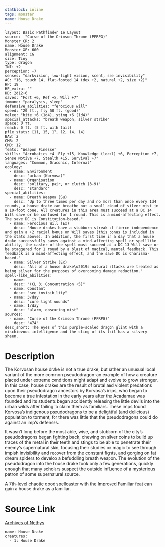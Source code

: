```yaml
---
statblock: inline
tags: monster
name: House Drake
---
```

```statblock
layout: Basic Pathfinder 1e Layout
source:  "Curse of the Crimson Throne (PFRPG)"
Monster_CR: 2
name: House Drake
Monster_XP: 600
alignment: CG
size: Tiny
type: dragon
INI: +2
perception: +7
senses: "darkvision, low-light vision, scent, see invisibility"
AC: "16, touch 14, flat-footed 14 (dex +2, natural +2, size +2)"
HP: 19
HP_extra: ""
HD: 2d12+6
saves: "Fort +6, Ref +5, Will +7"
immune: "paralysis, sleep"
defensive_abilities: "ferocious will"
speed: "20 ft., fly 50 ft. (good)"
melee: "bite +6 (1d4), sting +6 (1d4)"
special_attacks: "breath weapon, silver strike"
space: 0 ft.
reach: 0 ft. (5 ft. with tail)
pf1e_stats: [11, 15, 17, 12, 14, 14]
BAB: 2
CMB: 2
CMD: 12
feats: "Weapon Finesse"
skills: "Acrobatics +4, Fly +15, Knowledge (local) +6, Perception +7, Sense Motive +7, Stealth +15, Survival +7"
languages: "Common, Draconic, Infernal"
ecology:
  - name: Environment
    desc: "urban (Korvosa)"
  - name: Organisation
    desc: "solitary, pair, or clutch (3-9)"
    desc: "standard"
special_abilities:
  - name: Breath Weapon (Su)
    desc: "Up to three times per day and no more than once every 1d4 rounds, a house drake can breathe out a small cloud of silver mist in a 10-foot cone. All creatures in this area must succeed at a DC 14 Will save or be confused for 1 round. This is a mind-affecting effect. The save DC is Constitution-based."
  - name: Ferocious Will (Ex)
    desc: "House drakes have a stubborn streak of fierce independence and gain a +2 racial bonus on Will saves (this bonus is included in the stats above). In addition, the first time in a day that a house drake successfully saves against a mind-affecting spell or spelllike ability, the caster of the spell must succeed at a DC 13 Will save or be staggered for 1 round by a blast of magical, mental feedback. This feedback is a mind-affecting effect, and the save DC is Charisma-based."
  - name: Silver Strike (Ex)
    desc: "All of a house drake\u2019s natural attacks are treated as being silver for the purposes of overcoming damage reduction."
spell-like_abilities:
  - name:
    desc: "(CL 3; Concentration +5)"
  - name: Constant
    desc: "see invisibility"
  - name: 3/day
    desc: "cure light wounds"
  - name: 1/day
    desc: "alarm, obscuring mist"
sources:
  - name: "Curse of the Crimson Throne (PFRPG)"
    desc: "474"
desc_short: The eyes of this purple-scaled dragon glint with a mischievous intelligence and the sting of its tail has a silvery sheen.
```
# Description
The Korvosan house drake is not a true drake, but rather an unusual local variant of the more common pseudodragon-an example of how a creature placed under extreme conditions might adapt and evolve to grow stronger. In this case, house drakes are the result of brutal and violent predations upon their pseudodragon ancestors by Korvosa’s imps, who began to become a true infestation in the early years after the Acadamae was founded and its students began accidently releasing the little devils into the urban wilds after failing to claim them as familiars. These imps found Korvosa’s indigenous pseudodragons to be a delightful (and delicious) population to torment, for there was little that the pseudodragons could do against an imp’s defenses.

 It wasn’t long before the most able, wise, and stubborn of the city’s pseudodragons began fighting back, chewing on silver coins to build up traces of the metal in their teeth and stings to be able to penetrate their enemy’s supernatural skin, focusing their studies on magic to see through impish invisibility and recover from the constant fights, and gorging on fat dream spiders to develop a befuddling breath weapon. The evolution of the pseudodragon into the house drake took only a few generations, quickly enough that many scholars suspect the outside influence of a mysterious patron of some supernatural source.

 A 7th-level chaotic good spellcaster with the Improved Familiar feat can gain a house drake as a familiar.
# Source Link
[Archives of Nethys](https://aonprd.com/MonsterDisplay.aspx?ItemName=House%20Drake)
```encounter-table
name: House Drake
creatures:
  - 1: House Drake
```
